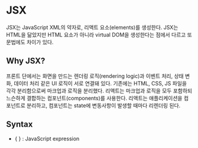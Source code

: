 # JSX
JSX는 JavaScript XML의 약자로, 리액트 요소(elements)를 생성한다. JSX는 HTML을 닮았지만 HTML 요소가 아니라 virtual DOM을 생성한다는 점에서 다르고 또 문법에도 차이가 있다. 
 

## Why JSX?
프론트 단에서는 화면을 만드는 렌더링 로직(rendering logic)과 이벤트 처리, 상태 변화, 데이터 처리 같은 UI 로직이 서로 연결돼 있다. 기존에는 HTML, CSS, JS 파일을 각각 분리함으로써 마크업과 로직을 분리했다. 리액트는 마크업과 로직을 모두 포함하되 느슨하게 결합하는 컴포넌트(components)를 사용한다. 리액트는 애플리케이션을 컴포넌트로 분리하고, 컴포넌트는 state에 변동사항이 발생할 때마다 리렌더링 된다.

## Syntax
* { } : JavaScript expression
